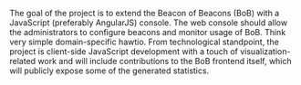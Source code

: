 The goal of the project is to extend the Beacon of Beacons (BoB) with a JavaScript (preferably AngularJS) console. 
The web console should allow the administrators to configure beacons and monitor usage of BoB. Think very simple domain-specific hawtio. 
From technological standpoint, the project is client-side JavaScript development with a touch of visualization-related work and will include contributions to the BoB frontend itself, which will publicly expose some of the generated statistics.

